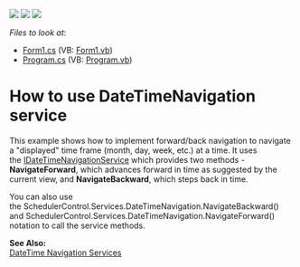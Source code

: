 <!-- default badges list -->
![](https://img.shields.io/endpoint?url=https://codecentral.devexpress.com/api/v1/VersionRange/128636337/15.2.4%2B)
[![](https://img.shields.io/badge/Open_in_DevExpress_Support_Center-FF7200?style=flat-square&logo=DevExpress&logoColor=white)](https://supportcenter.devexpress.com/ticket/details/E154)
[![](https://img.shields.io/badge/📖_How_to_use_DevExpress_Examples-e9f6fc?style=flat-square)](https://docs.devexpress.com/GeneralInformation/403183)
<!-- default badges end -->
<!-- default file list -->
*Files to look at*:

* [Form1.cs](./CS/Form1.cs) (VB: [Form1.vb](./VB/Form1.vb))
* [Program.cs](./CS/Program.cs) (VB: [Program.vb](./VB/Program.vb))
<!-- default file list end -->
# How to use DateTimeNavigation service


<p>This example shows how to implement forward/back navigation to navigate a "displayed" time frame (month, day, week, etc.) at a time. It uses the <a href="https://docs.devexpress.com/CoreLibraries/DevExpress.XtraScheduler.Services.IDateTimeNavigationService">IDateTimeNavigationService</a> which provides two methods - <strong>NavigateForward</strong>, which advances forward in time as suggested by the current view, and <strong>NavigateBackward</strong>, which steps back in time. </p>
<p>You can also use the SchedulerControl.Services.DateTimeNavigation.NavigateBackward() and SchedulerControl.Services.DateTimeNavigation.NavigateForward() notation to call the service methods.</p>
<p><strong>See Also:</strong><br /> <a href="https://docs.devexpress.com/WindowsForms/4109/controls-and-libraries/scheduler/services/datetime-navigation-services">DateTime Navigation Services</a></p>

<br/>


